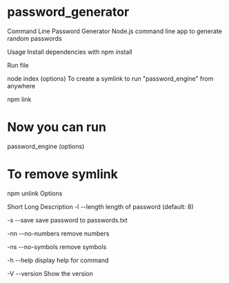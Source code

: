 # password_generator

Command Line Password Generator
Node.js command line app to generate random passwords

Usage
Install dependencies with npm install

Run file

node index (options)
To create a symlink to run "password_engine" from anywhere

npm link

# Now you can run
password_engine (options)

# To remove symlink
npm unlink
Options

Short	Long	Description
-l	--length	length of password (default: 8)

-s	--save	save password to passwords.txt

-nn	--no-numbers	remove numbers

-ns	--no-symbols	remove symbols

-h	--help	display help for command

-V	--version	Show the version

